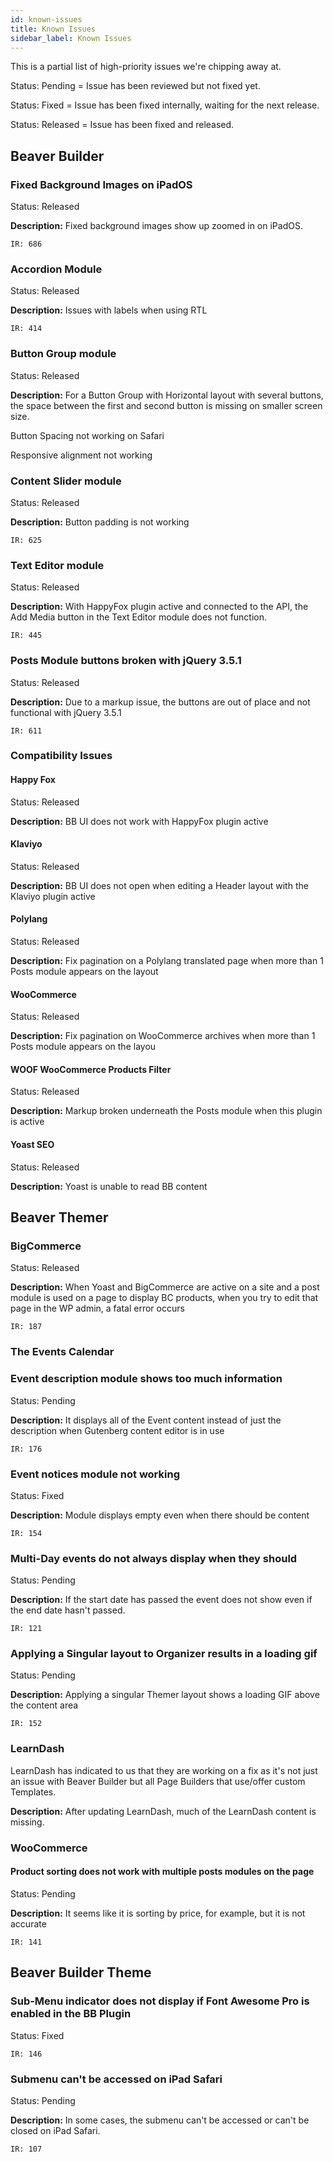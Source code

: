 ```yaml
---
id: known-issues
title: Known Issues
sidebar_label: Known Issues
---
```


This is a partial list of high-priority issues we're chipping away at.


<p><span class="badge badge--secondary">Status: Pending</span> = Issue has been reviewed but not fixed yet.</p>
<p><span class="badge badge--primary">Status: Fixed</span> = Issue has been fixed internally, waiting for the next release.</p>
<p><span class="badge badge--success">Status: Released</span> = Issue has been fixed and released.</p>

## Beaver Builder

### Fixed Background Images on iPadOS

<p><span class="badge badge--success">Status: Released</span></p>

**Description:** Fixed background images show up zoomed in on iPadOS.

`IR: 686`


### Accordion Module
<p><span class="badge badge--success">Status: Released</span></p>

**Description:** Issues with labels when using RTL

`IR: 414`

### Button Group module
<p><span class="badge badge--success">Status: Released</span></p>

**Description:** For a Button Group with Horizontal layout with several buttons, the space between the first and second button is missing on smaller screen size.

Button Spacing not working on Safari

Responsive alignment not working

### Content Slider module
<p><span class="badge badge--success">Status: Released</span></p>

**Description:** Button padding is not working

`IR: 625`

### Text Editor module

<p><span class="badge badge--success">Status: Released</span></p>

**Description:** With HappyFox plugin active and connected to the API, the Add Media button in the Text Editor module does not function.

`IR: 445`

### Posts Module buttons broken with jQuery 3.5.1
<p><span class="badge badge--success">Status: Released</span></p>

**Description:**  Due to a markup issue, the buttons are out of place and not functional with jQuery 3.5.1

`IR: 611`

### Compatibility Issues

#### Happy Fox
<p><span class="badge badge--success">Status: Released</span></p>

**Description:**  BB UI does not work with HappyFox plugin active

#### Klaviyo
<p><span class="badge badge--success">Status: Released</span></p>

**Description:**  BB UI does not open when editing a Header layout with the Klaviyo plugin active

#### Polylang
<p><span class="badge badge--success">Status: Released</span></p>

**Description:**  Fix pagination on a Polylang translated page when more than 1 Posts module appears on the layout

#### WooCommerce
<p><span class="badge badge--success">Status: Released</span></p>

**Description:**  Fix pagination on WooCommerce archives when more than 1 Posts module appears on the layou

#### WOOF WooCommerce Products Filter 
<p><span class="badge badge--success">Status: Released</span></p>

**Description:**  Markup broken underneath the Posts module when this plugin is active

#### Yoast SEO
<p><span class="badge badge--success">Status: Released</span></p>

**Description:**  Yoast is unable to read BB content


## Beaver Themer

### BigCommerce

<p><span class="badge badge--success">Status: Released</span></p>

**Description:** When Yoast and BigCommerce are active on a site and a post module is used on a page to display BC products, when you try to edit that page in the WP admin, a fatal error occurs

`IR: 187`

### The Events Calendar

### Event description module shows too much information
<p><span class="badge badge--secondary">Status: Pending</span></p>

**Description:** It displays all of the Event content instead of just the description when Gutenberg content editor is in use

`IR: 176`

### Event notices module not working

<p><span class="badge badge--primary">Status: Fixed</span></p>

**Description:** Module displays empty even when there should be content

`IR: 154`

### Multi-Day events do not always display when they should
<p><span class="badge badge--secondary">Status: Pending</span></p>

**Description:** If the start date has passed the event does not show even if the end date hasn't passed.

`IR: 121`

### Applying a Singular layout to Organizer results in a loading gif
<p><span class="badge badge--secondary">Status: Pending</span></p>

**Description:** Applying a singular Themer layout shows a loading GIF above the content area

`IR: 152`

### LearnDash

LearnDash has indicated to us that they are working on a fix as it's not just an issue with Beaver Builder but all Page Builders that use/offer custom Templates.  

**Description:** After updating LearnDash, much of the LearnDash content is missing.


### WooCommerce

#### Product sorting does not work with multiple posts modules on the page
<p><span class="badge badge--secondary">Status: Pending</span></p>

**Description:** It seems like it is sorting by price, for example, but it is not accurate

`IR: 141`

## Beaver Builder Theme

### Sub-Menu indicator does not display if Font Awesome Pro is enabled in the BB Plugin
<p><span class="badge badge--primary">Status: Fixed</span></p>

`IR: 146`


### Submenu can't be accessed on iPad Safari
<p><span class="badge badge--secondary">Status: Pending</span></p>

**Description:** In some cases, the submenu can't be accessed or can't be closed on iPad Safari.

`IR: 107`
